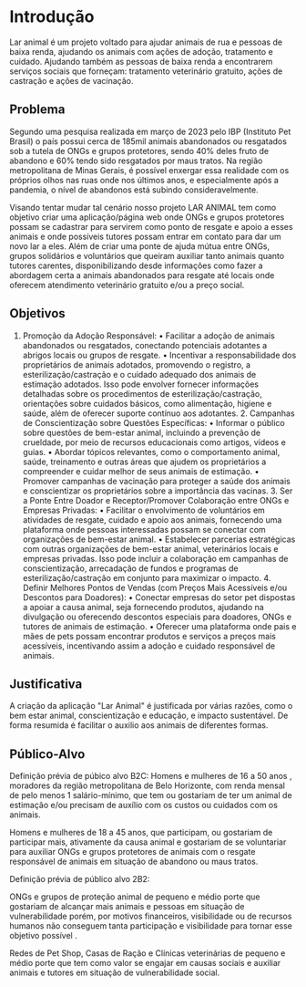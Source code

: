 # Introdução

Lar animal é um projeto voltado  para ajudar animais de rua e pessoas de baixa renda, ajudando os animais com ações de adoção, tratamento e cuidado. 
Ajudando também as pessoas de baixa renda a encontrarem serviços sociais que forneçam: tratamento veterinário gratuito, ações de castração e ações de vacinação.

## Problema

Segundo uma pesquisa realizada em março de 2023 pelo IBP (Instituto Pet Brasil) o país possui cerca de 185mil animais abandonados ou resgatados sob a tutela de ONGs e grupos protetores, sendo 40% deles fruto de abandono e 60% tendo sido resgatados por maus tratos. Na região metropolitana de Minas Gerais, é possível enxergar essa realidade com os próprios olhos nas ruas onde nos últimos anos, e especialmente após a pandemia, o nível de abandonos está subindo consideravelmente.

Visando tentar mudar tal cenário nosso projeto LAR ANIMAL tem como objetivo criar uma aplicação/página web onde ONGs e grupos protetores possam se cadastrar para servirem como ponto de resgate e apoio a esses animais e onde possíveis tutores possam entrar em contato para dar um novo lar a eles. Além de criar uma ponte de ajuda mútua entre ONGs, grupos solidários e voluntários que queiram auxiliar tanto animais quanto tutores carentes, disponibilizando desde informações como fazer a abordagem certa a animais abandonados para resgate até locais onde oferecem atendimento veterinário gratuito e/ou a preço social.

## Objetivos

1.	Promoção da Adoção Responsável:
	•	Facilitar a adoção de animais abandonados ou resgatados, conectando potenciais adotantes a abrigos locais ou grupos de resgate.
	•	Incentivar a responsabilidade dos proprietários de animais adotados, promovendo o registro, a esterilização/castração e o cuidado adequado dos animais de estimação adotados. Isso pode envolver fornecer informações detalhadas sobre os procedimentos de esterilização/castração, orientações sobre cuidados básicos, como alimentação, higiene e saúde, além de oferecer suporte contínuo aos adotantes.
	2.	Campanhas de Conscientização sobre Questões Específicas:
	•	Informar o público sobre questões de bem-estar animal, incluindo a prevenção de crueldade, por meio de recursos educacionais como artigos, vídeos e guias.
	•	Abordar tópicos relevantes, como o comportamento animal, saúde, treinamento e outras áreas que ajudem os proprietários a compreender e cuidar melhor de seus animais de estimação.
	•	Promover campanhas de vacinação para proteger a saúde dos animais e conscientizar os proprietários sobre a importância das vacinas.
	3.	Ser a Ponte Entre Doador e Receptor/Promover Colaboração entre ONGs e Empresas Privadas:
	•	Facilitar o envolvimento de voluntários em atividades de resgate, cuidado e apoio aos animais, fornecendo uma plataforma onde pessoas interessadas possam se conectar com organizações de bem-estar animal.
	•	Estabelecer parcerias estratégicas com outras organizações de bem-estar animal, veterinários locais e empresas privadas. Isso pode incluir a colaboração em campanhas de conscientização, arrecadação de fundos e programas de esterilização/castração em conjunto para maximizar o impacto.
	4.	Definir Melhores Pontos de Vendas (com Preços Mais Acessíveis e/ou Descontos para Doadores):
	•	Conectar empresas do setor pet dispostas a apoiar a causa animal, seja fornecendo produtos, ajudando na divulgação ou oferecendo descontos especiais para doadores, ONGs e tutores de animais de estimação.
	•	Oferecer uma plataforma onde pais e mães de pets possam encontrar produtos e serviços a preços mais acessíveis, incentivando assim a adoção e cuidado responsável de animais.

## Justificativa

A criação da aplicação "Lar Animal" é justificada por várias razões, como o bem estar animal, conscientização e educação, e impacto sustentável. De forma resumida é facilitar o auxilio aos animais de diferentes formas.

## Público-Alvo

Definição prévia de púbico alvo B2C:
Homens e mulheres de 16 a 50 anos , moradores da região metropolitana de Belo Horizonte, com renda mensal de pelo menos 1 salário-mínimo, que tem ou gostariam de ter um animal de estimação e/ou precisam de auxílio com os custos ou cuidados com os animais.

Homens e mulheres de 18 a 45 anos, que participam, ou gostariam de participar mais, ativamente da causa animal e gostariam de se voluntariar para auxiliar ONGs e grupos protetores de animais com o resgate responsável de animais em situação de abandono ou maus tratos.

Definição prévia de público alvo 2B2:

ONGs e grupos de proteção animal de pequeno e médio porte que gostariam de alcançar mais animais e pessoas em situação de vulnerabilidade porém, por motivos financeiros, visibilidade ou de recursos humanos não conseguem tanta participação e visibilidade para tornar esse objetivo possível .

Redes de Pet Shop, Casas de Ração e Clínicas veterinárias de pequeno e médio porte que tem como valor se engajar em causas sociais e auxiliar animais e tutores em situação de vulnerabilidade social.

